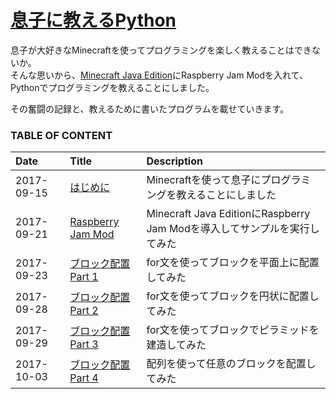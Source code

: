 # [息子に教えるPython](https://babyinvestment.com/py4son/)

息子が大好きなMinecraftを使ってプログラミングを楽しく教えることはできないか。  
そんな思いから、[Minecraft Java Edition](https://www.minecraft.net/en-us/store/minecraft-java-edition/)にRaspberry Jam Modを入れて、Pythonでプログラミングを教えることにしました。

その奮闘の記録と、教えるために書いたプログラムを載せていきます。

### TABLE OF CONTENT

|Date      |Title|Description|
|:---------|:----|:----------|
|2017-09-15|[はじめに](https://babyinvestment.com/py4son/01_preface)|Minecraftを使って息子にプログラミングを教えることにしました|
|2017-09-21|[Raspberry Jam Mod](https://babyinvestment.com/py4son/02_install)|Minecraft Java EditionにRaspberry Jam Modを導入してサンプルを実行してみた|
|2017-09-23|[ブロック配置 Part 1](https://babyinvestment.com/py4son/03_setblock)|for文を使ってブロックを平面上に配置してみた|
|2017-09-28|[ブロック配置 Part 2](https://babyinvestment.com/py4son/04_circle)|for文を使ってブロックを円状に配置してみた|
|2017-09-29|[ブロック配置 Part 3](https://babyinvestment.com/py4son/05_pyramid)|for文を使ってブロックでピラミッドを建造してみた|
|2017-10-03|[ブロック配置 Part 4](https://babyinvestment.com/py4son/06_array)|配列を使って任意のブロックを配置してみた|
